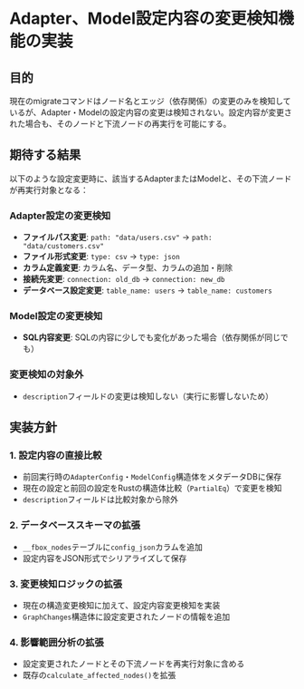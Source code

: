 # Adapter、Model設定内容の変更検知機能の実装

## 目的

現在のmigrateコマンドはノード名とエッジ（依存関係）の変更のみを検知しているが、Adapter・Modelの設定内容の変更は検知されない。設定内容が変更された場合も、そのノードと下流ノードの再実行を可能にする。

## 期待する結果

以下のような設定変更時に、該当するAdapterまたはModelと、その下流ノードが再実行対象となる：

### Adapter設定の変更検知
- **ファイルパス変更**: `path: "data/users.csv"` → `path: "data/customers.csv"`
- **ファイル形式変更**: `type: csv` → `type: json`
- **カラム定義変更**: カラム名、データ型、カラムの追加・削除
- **接続先変更**: `connection: old_db` → `connection: new_db`
- **データベース設定変更**: `table_name: users` → `table_name: customers`

### Model設定の変更検知
- **SQL内容変更**: SQLの内容に少しでも変化があった場合（依存関係が同じでも）

### 変更検知の対象外
- `description`フィールドの変更は検知しない（実行に影響しないため）

## 実装方針

### 1. 設定内容の直接比較
- 前回実行時の`AdapterConfig`・`ModelConfig`構造体をメタデータDBに保存
- 現在の設定と前回の設定をRustの構造体比較（`PartialEq`）で変更を検知
- `description`フィールドは比較対象から除外

### 2. データベーススキーマの拡張
- `__fbox_nodes`テーブルに`config_json`カラムを追加
- 設定内容をJSON形式でシリアライズして保存

### 3. 変更検知ロジックの拡張
- 現在の構造変更検知に加えて、設定内容変更検知を実装
- `GraphChanges`構造体に設定変更されたノードの情報を追加

### 4. 影響範囲分析の拡張
- 設定変更されたノードとその下流ノードを再実行対象に含める
- 既存の`calculate_affected_nodes()`を拡張